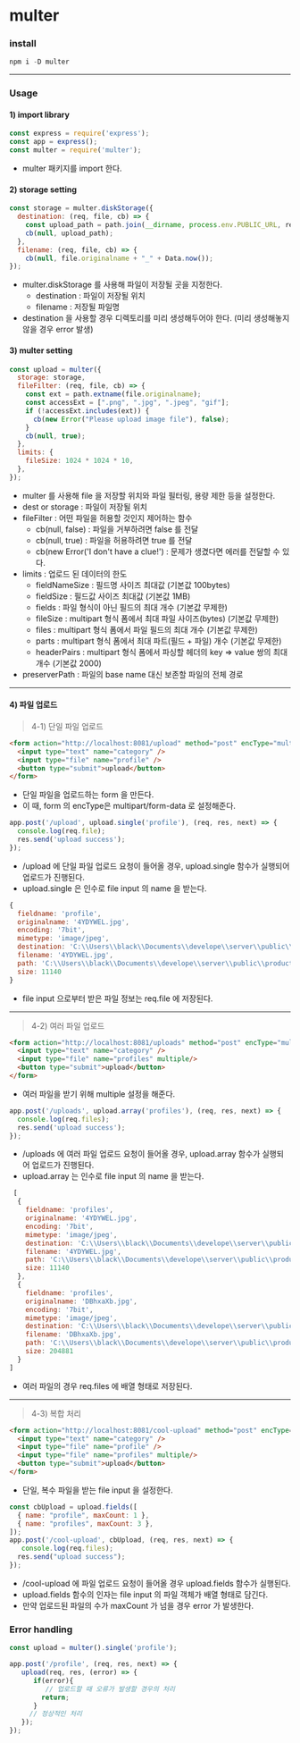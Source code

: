 # multer

### install
``` javascript
npm i -D multer
```
---

### Usage
#### 1) import library
``` javascript
const express = require('express');
const app = express();
const multer = require('multer');
```
+ multer 패키지를 import 한다.


#### 2) storage setting
``` javascript
const storage = multer.diskStorage({
  destination: (req, file, cb) => {
    const upload_path = path.join(__dirname, process.env.PUBLIC_URL, req.body.category);
    cb(null, upload_path);
  },
  filename: (req, file, cb) => {
    cb(null, file.originalname + "_" + Data.now());
});
```
+ multer.diskStorage 를 사용해 파일이 저장될 곳을 지정한다.
  + destination : 파일이 저장될 위치
  + filename : 저장될 파일명
+ destination 을 사용할 경우 디렉토리를 미리 생성해두어야 한다. (미리 생성해놓지 않을 경우 error 발생)


#### 3) multer setting
``` javascript
const upload = multer({
  storage: storage,
  fileFilter: (req, file, cb) => {
    const ext = path.extname(file.originalname);
    const accessExt = [".png", ".jpg", ".jpeg", "gif"];
    if (!accessExt.includes(ext)) {
      cb(new Error("Please upload image file"), false);
    }
    cb(null, true);
  },
  limits: {
    fileSize: 1024 * 1024 * 10,
  },
});
```
+ multer 를 사용해 file 을 저장할 위치와 파일 필터링, 용량 제한 등을 설정한다.
+ dest or storage : 파일이 저장될 위치
+ fileFilter : 어떤 파일을 허용할 것인지 제어하는 함수
  + cb(null, false) : 파일을 거부하려면 false 를 전달
  + cb(null, true) : 파일을 허용하려면 true 를 전달
  + cb(new Error('I don\'t have a clue!') : 문제가 생겼다면 에러를 전달할 수 있다.
+ limits : 업로드 된 데이터의 한도
  + fieldNameSize : 필드명 사이즈 최대값 (기본값 100bytes)
  + fieldSize : 필드값 사이즈 최대값 (기본값 1MB)
  + fields : 파일 형식이 아닌 필드의 최대 개수 (기본값 무제한)
  + fileSize : multipart 형식 폼에서 최대 파일 사이즈(bytes) (기본값 무제한)
  + files : multipart 형식 폼에서 파일 필드의 최대 개수 (기본값 무제한)
  + parts : multipart 형식 폼에서 최대 파트(필드 + 파일) 개수 (기본값 무제한)
  + headerPairs : multipart 형식 폼에서 파싱할 헤더의 key => value 쌍의 최대 개수 (기본값 2000)
+ preserverPath : 파일의 base name 대신 보존할 파일의 전체 경로


---
#### 4) 파일 업로드
> 4-1) 단일 파일 업로드
``` html
<form action="http://localhost:8081/upload" method="post" encType="multipart/form-data">
  <input type="text" name="category" />
  <input type="file" name="profile" />
  <button type="submit">upload</button>
</form>
```
+ 단일 파일을 업로드하는 form 을 만든다.
+ 이 때, form 의 encType은 multipart/form-data 로 설정해준다.


``` javascript
app.post('/upload', upload.single('profile'), (req, res, next) => {
  console.log(req.file);
  res.send('upload success');
});
```
+ /upload 에 단일 파일 업로드 요청이 들어올 경우, upload.single 함수가 실행되어 업로드가 진행된다.
+ upload.single 은 인수로 file input 의 name 을 받는다.
``` javascript
{
  fieldname: 'profile',
  originalname: '4YDYWEL.jpg',
  encoding: '7bit',
  mimetype: 'image/jpeg',
  destination: 'C:\\Users\\black\\Documents\\develope\\server\\public\\products',      
  filename: '4YDYWEL.jpg',
  path: 'C:\\Users\\black\\Documents\\develope\\server\\public\\products\\4YDYWEL.jpg',
  size: 11140
} 
```
+ file input 으로부터 받은 파일 정보는 req.file 에 저장된다.


---
> 4-2) 여러 파일 업로드
``` html
<form action="http://localhost:8081/uploads" method="post" encType="multipart/form-data">
  <input type="text" name="category" />
  <input type="file" name="profiles" multiple/>
  <button type="submit">upload</button>
</form>
```
+ 여러 파일을 받기 위해 multiple 설정을 해준다.
``` javascript
app.post('/uploads', upload.array('profiles'), (req, res, next) => {
  console.log(req.files);
  res.send('upload success');
});
```
+ /uploads 에 여러 파일 업로드 요청이 들어올 경우, upload.array 함수가 실행되어 업로드가 진행된다.
+ upload.array 는 인수로 file input 의 name 을 받는다.
``` javascript
 [
  {
    fieldname: 'profiles',
    originalname: '4YDYWEL.jpg',
    encoding: '7bit',
    mimetype: 'image/jpeg',
    destination: 'C:\\Users\\black\\Documents\\develope\\server\\public\\products',
    filename: '4YDYWEL.jpg',
    path: 'C:\\Users\\black\\Documents\\develope\\server\\public\\products\\4YDYWEL.jpg',
    size: 11140
  },
  {
    fieldname: 'profiles',
    originalname: 'DBhxaXb.jpg',
    encoding: '7bit',
    mimetype: 'image/jpeg',
    destination: 'C:\\Users\\black\\Documents\\develope\\server\\public\\products',
    filename: 'DBhxaXb.jpg',
    path: 'C:\\Users\\black\\Documents\\develope\\server\\public\\products\\DBhxaXb.jpg',
    size: 204881
  }
] 
```
+ 여러 파일의 경우 req.files 에 배열 형태로 저장된다.


---
> 4-3) 복합 처리
``` html
<form action="http://localhost:8081/cool-upload" method="post" encType="multipart/form-data">
  <input type="text" name="category" />
  <input type="file" name="profile" />
  <input type="file" name="profiles" multiple/>
  <button type="submit">upload</button>
</form>
```
+ 단일, 복수 파일을 받는 file input 을 설정한다.

``` javascript
const cbUpload = upload.fields([
  { name: "profile", maxCount: 1 },
  { name: "profiles", maxCount: 3 },
]);
app.post('/cool-upload', cbUpload, (req, res, next) => {
   console.log(req.files);
  res.send("upload success");
});
```
+ /cool-upload 에 파일 업로드 요청이 들어올 경우 upload.fields 함수가 실행된다.
+ upload.fields 함수의 인자는 file input 의 파일 객체가 배열 형태로 담긴다.
+ 만약 업로드된 파일의 수가 maxCount 가 넘을 경우 error 가 발생한다.


### Error handling
``` javascript
const upload = multer().single('profile');

app.post('/profile', (req, res, next) => {
   upload(req, res, (error) => {
      if(error){
         // 업로드할 때 오류가 발생할 경우의 처리
        return;
      }
     // 정상적인 처리
   });
});
```
